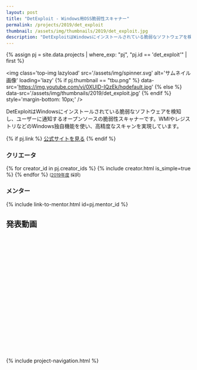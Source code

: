 ```yaml
---
layout: post
title: "DetExploit - Windows用OSS脆弱性スキャナー"
permalink: /projects/2019/det_exploit
thumbnail: /assets/img/thumbnails/2019/det_exploit.jpg
description: "DetExploitはWindowsにインストールされている脆弱なソフトウェアを検知し、ユーザーに通知するオープンソースの脆弱性スキャナーです。WMIやレジストリなどのWindows独自機能を使い、高精度なスキャンを実現しています。"
---
```


{% assign pj = site.data.projects | where_exp: "pj", "pj.id == 'det_exploit'" | first %}

<img class='top-img lazyload' src='/assets/img/spinner.svg' alt='サムネイル画像' loading='lazy'
{% if pj.thumbnail == "tbu.png" %} data-src='https://img.youtube.com/vi/0XUID-IQzEk/hqdefault.jpg'
{% else %}                         data-src='/assets/img/thumbnails/2019/det_exploit.jpg'
{% endif %}                        style='margin-bottom: 10px;' />

DetExploitはWindowsにインストールされている脆弱なソフトウェアを検知し、ユーザーに通知するオープンソースの脆弱性スキャナーです。WMIやレジストリなどのWindows独自機能を使い、高精度なスキャンを実現しています。

{% if pj.link %}
<a href="{{ pj.link }}" target="_blank" class="button">公式サイトを見る</a>
{% endif %}

### クリエータ
<p>
{% for creator_id in pj.creator_ids %}
  {% include creator.html is_simple=true %}
{% endfor %}
<small>(<a href='/projects/2019'>2019年度</a> 採択)</small>
</p>

### メンター
<p>{% include link-to-mentor.html id=pj.mentor_id %}</p>

## 発表動画
<div class="youtube">
  <iframe width="560" height="315" class="lazyload" data-src="https://www.youtube.com/embed/0XUID-IQzEk?rel=0" frameborder="0" allowfullscreen=""></iframe>
</div>

{% include project-navigation.html %}

